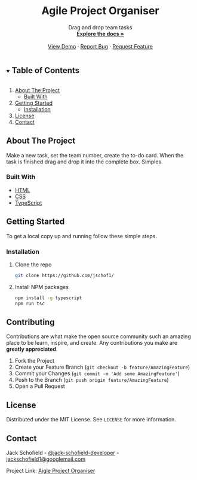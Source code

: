 

<br />
<p align="center">
  <a href="https://github.com/jschof1/AgileProjectOrganiser">
  </a>

  <h1 align="center">Agile Project Organiser</h1>

  <p align="center">
    Drag and drop team tasks
    <br />
    <a href="https://github.com/jschof1/AgileProjectOrganiser"><strong>Explore the docs »</strong></a>
    <br />
    <br />
    <a href="https://blissful-golick-86d3dd.netlify.app">View Demo</a>
    ·
    <a href="https://github.com/jschof1/AgileProjectOrganiser/issues">Report Bug</a>
    ·
    <a href="https://github.com/jschof1/AgileProjectOrganiser/issues">Request Feature</a>
  </p>
</p>



<!-- TABLE OF CONTENTS -->
<details open="open">
  <summary><h2 style="display: inline-block">Table of Contents</h2></summary>
  <ol>
    <li>
      <a href="#about-the-project">About The Project</a>
      <ul>
        <li><a href="#built-with">Built With</a></li>
      </ul>
    </li>
    <li>
      <a href="#getting-started">Getting Started</a>
      <ul>
        <li><a href="#installation">Installation</a></li>
      </ul>
    </li>
    <li><a href="#license">License</a></li>
    <li><a href="#contact">Contact</a></li>
  </ol>
</details>



<!-- ABOUT THE PROJECT -->
## About The Project

Make a new task, set the team number, create the to-do card. When the task is finished drag and drop it into the complete box. Simples.


### Built With

* [HTML](https://developer.mozilla.org/en-US/docs/Web/HTML)
* [CSS](https://developer.mozilla.org/en-US/docs/Web/CSS)
* [TypeScript](https://www.typescriptlang.org/)



<!-- GETTING STARTED -->
## Getting Started

To get a local copy up and running follow these simple steps.

### Installation

1. Clone the repo
   ```sh
   git clone https://github.com/jschof1/
   ```
2. Install NPM packages
   ```sh
   npm install -g typescript
   npm run tsc
   ```


<!-- CONTRIBUTING -->
## Contributing

Contributions are what make the open source community such an amazing place to be learn, inspire, and create. Any contributions you make are **greatly appreciated**.

1. Fork the Project
2. Create your Feature Branch (`git checkout -b feature/AmazingFeature`)
3. Commit your Changes (`git commit -m 'Add some AmazingFeature'`)
4. Push to the Branch (`git push origin feature/AmazingFeature`)
5. Open a Pull Request



<!-- LICENSE -->
## License

Distributed under the MIT License. See `LICENSE` for more information.



<!-- CONTACT -->
## Contact

Jack Schofield - [@jack-schofield-developer](https://www.linkedin.com/in/jack-schofield-developer/) - jackschofield1@googlemail.com

Project Link: [Aigle Project Organiser](https://github.com/jschof1/AgileProjectOrganiser)

